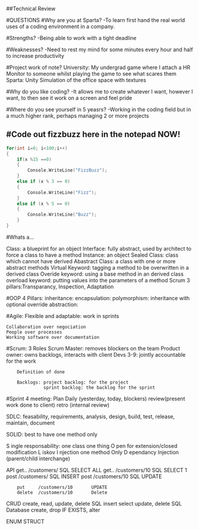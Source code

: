 ##Technical Review

#QUESTIONS
#Why are you at Sparta?
-To learn first hand the real world uses of a coding environment in a company.

#Strengths?
-Being able to work with a tight deadline

#Weaknesses?
-Need to rest my mind for some minutes every hour and half to increase productivity

#Project work of note?
	University: My undergrad game where I attach a HR Monitor to someone whilst playing the game to see what scares them
	Sparta: Unity Simulation of the office space with textures

#Why do you like coding?
-It allows me to create whatever I want, however I want, to then see it work on a screen and feel pride

#Where do you see yourself in 5 yeasrs?
-Working in the coding field but in a much higher rank, perhaps managing 2 or more projects

#Code out fizzbuzz here in the notepad NOW!
-
```c
for(int i=0; i<100;i++)
{
    if(x %15 ==0)
    {
        Console.WriteLine("FizzBuzz");
    }
    else if (x % 3 == 0)
    {
        Console.WriteLine("Fizz");
    }
    else if (x % 5 == 0)
    {
        Console.WriteLine("Buzz");
    }
}
```

#Whats a...

Class: a blueprint for an object
Interface: fully abstract, used by architect to force a class to have a method
Instance: an object 
Sealed Class: class which cannot have derived
Abastract Class: a class with one or more abstract methods
Virtual Keyword: tagging a method to be overwritten in a derived class
Overide keyword: using a base method in an derived class
overload keyword: putting values into the parameters of a method
Scrum 3 pillars:Transparancy, Inspection, Adaptation

#OOP 4 Pillars: 
	 inheritance:
	 encapsulation: 
	 polymorphism: inheritance with optional override
	 abstraction:

#Agile:
	Flexible and adaptable: work in sprints

	Collaboration over negociation
	People over processes
	Working software over documentation

#Scrum: 3 Roles
		Scrum Master: removes blockers on the team
		Product owner: owns backlogs, interacts with client
		Devs 3-9: jointly accountable for the work

		Definition of done

		Backlogs: project backlog: for the project
				  sprint backlog: the backlog for the sprint

#Sprint 4 meeting: Plan
				  Daily (yesterday, today, blockers)
				  review(present work done to client)
				  retro (internal review)
		
SDLC: 	feasability, requirements, analysis, design, build, test, release, maintain, document


SOLID: best to have one method only

S ingle responsability: one class one thing
O pen for extension/closed modification
L iskov
I njection one method Only
D ependancy Injection (parent/child interchange)

API
		get.. 	/customers/			SQL SELECT ALL
		get.. 	/customers/10		SQL SELECT 1
		post 	/customers/			SQL INSERT
		post 	/customers/10		SQL UPDATE

		put 	/customers/10		UPDATE
		delete 	/customers/10 		Delete

CRUD 			create, read, update, delete
SQL		 		insert select update, delete
SQL Database	create, drop IF EXISTS, alter

ENUM
STRUCT


